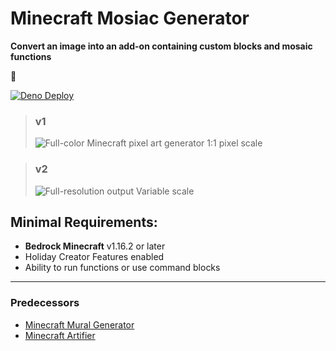 # Minecraft Mosiac Generator
__Convert an image into an add-on containing custom blocks and mosaic functions__

🚧

[![Deno Deploy](https://github.com/jasonjgardner/minecraft-rtx-rainbow/actions/workflows/deploy.yml/badge.svg?branch=deploy&event=deployment)](https://github.com/jasonjgardner/minecraft-rtx-rainbow/actions/workflows/deploy.yml)

> ### v1
> ![Full-color Minecraft pixel art generator](https://user-images.githubusercontent.com/1903667/170851289-6afae198-c816-44f6-8e3d-d36bba10d391.png)
> 1:1 pixel scale

> ### v2
> ![Full-resolution output](https://user-images.githubusercontent.com/1903667/201362105-805c4f13-fe68-4f9a-9912-ee830899ff4f.png)
> Variable scale

## Minimal Requirements:
- __Bedrock Minecraft__ v1.16.2 or later
- Holiday Creator Features enabled
- Ability to run functions or use command blocks

---

### Predecessors
- [Minecraft Mural Generator](https://bimbimma.com/minecraftmurals/)
- [Minecraft Artifier](https://github.com/Explodey54/minecraft-artifier-js)
